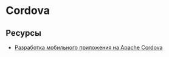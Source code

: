 # Cordova

## Ресурсы

* [Разработка мобильного приложения на Apache Cordova](https://bazarow.ru/video/app_cordova/)
